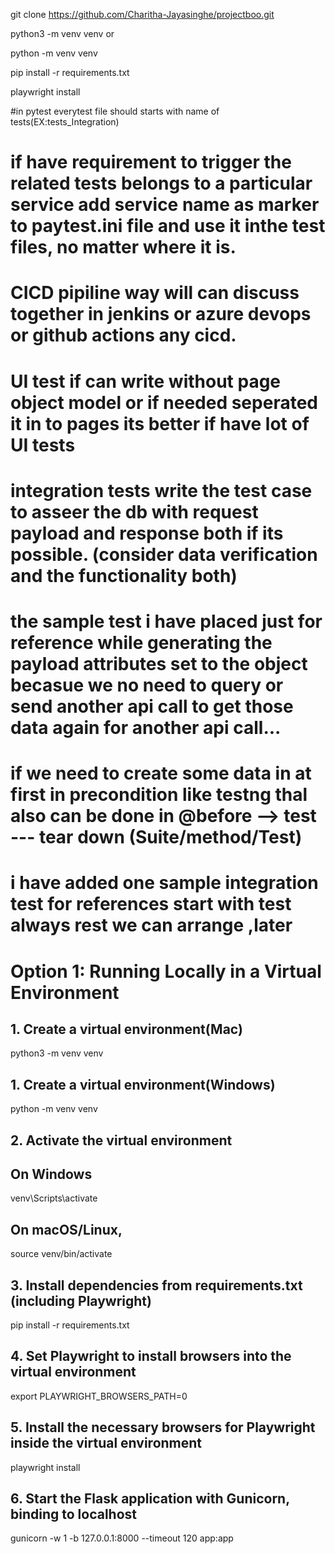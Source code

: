 git clone https://github.com/Charitha-Jayasinghe/projectboo.git


python3 -m venv venv
 or
 
python -m venv venv


pip install -r requirements.txt


playwright install


#in pytest everytest file should starts with name of tests(EX:tests_Integration)

# if have requirement to trigger the related tests belongs to a particular service add service name as marker to paytest.ini file and use it inthe test files, no matter where it is.

# CICD pipiline way will can discuss together in jenkins or azure devops or github actions any cicd.

# UI test if can write without page object model or if needed seperated it in to pages its better if have lot of UI tests

# integration tests write the test case to asseer the db with request payload and response both if its possible. (consider data verification and the functionality both)

# the sample test i have placed just for reference while generating the payload attributes set to the object becasue we no need to query or send another api call to get those data again for another api call...

# if we need to create some data in at first in precondition like testng thal also can be done in @before --> test --- tear down  (Suite/method/Test)

# i have added one sample integration test for references start with test always rest we can arrange ,later

# Option 1: Running Locally in a Virtual Environment

## 1. Create a virtual environment(Mac)
python3 -m venv venv

## 1. Create a virtual environment(Windows)

python -m venv venv

## 2. Activate the virtual environment
## On Windows
venv\\Scripts\\activate
## On macOS/Linux, 
source venv/bin/activate

## 3. Install dependencies from requirements.txt (including Playwright)
pip install -r requirements.txt

## 4. Set Playwright to install browsers into the virtual environment
export PLAYWRIGHT_BROWSERS_PATH=0

## 5. Install the necessary browsers for Playwright inside the virtual environment
playwright install

## 6. Start the Flask application with Gunicorn, binding to localhost
gunicorn -w 1 -b 127.0.0.1:8000 --timeout 120 app:app
